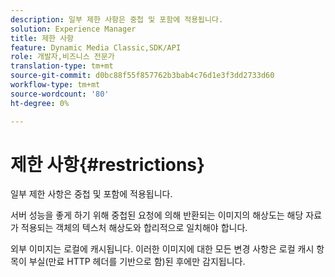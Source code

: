 ```yaml
---
description: 일부 제한 사항은 중첩 및 포함에 적용됩니다.
solution: Experience Manager
title: 제한 사항
feature: Dynamic Media Classic,SDK/API
role: 개발자,비즈니스 전문가
translation-type: tm+mt
source-git-commit: d0bc88f55f857762b3bab4c76d1e3f3dd2733d60
workflow-type: tm+mt
source-wordcount: '80'
ht-degree: 0%

---
```



# 제한 사항{#restrictions}

일부 제한 사항은 중첩 및 포함에 적용됩니다.

서버 성능을 좋게 하기 위해 중첩된 요청에 의해 반환되는 이미지의 해상도는 해당 자료가 적용되는 객체의 텍스처 해상도와 합리적으로 일치해야 합니다.

외부 이미지는 로컬에 캐시됩니다. 이러한 이미지에 대한 모든 변경 사항은 로컬 캐시 항목이 부실(만료 HTTP 헤더를 기반으로 함)된 후에만 감지됩니다.

